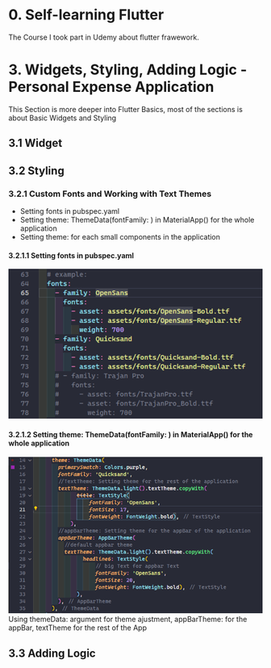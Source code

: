 # 0. Self-learning Flutter 
The Course I took part in Udemy about flutter frawework.

# 3. Widgets, Styling, Adding Logic - Personal Expense Application
This Section is more deeper into Flutter Basics, most of the sections is about Basic Widgets and Styling
## 3.1 Widget
## 3.2 Styling
### 3.2.1 Custom Fonts and Working with Text Themes
- Setting fonts in pubspec.yaml
- Setting theme: ThemeData(fontFamily: ) in MaterialApp() for the whole application
- Setting theme: for each small components in the application
#### 3.2.1.1 Setting fonts in pubspec.yaml
![Setting fonts in pubspec.yaml](images/settingsFonts.png) 
#### 3.2.1.2 Setting theme: ThemeData(fontFamily: ) in MaterialApp() for the whole application
![](images/ThemeData.png)
Using themeData: argument for theme ajustment, appBarTheme: for the appBar, textTheme for the rest of the App
## 3.3 Adding Logic
